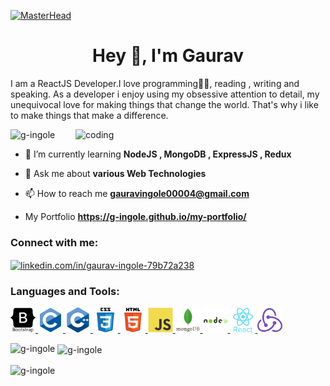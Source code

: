 [![MasterHead](https://mir-s3-cdn-cf.behance.net/project_modules/max_1200/79731568097599.5b50bca477735.jpg)](https://g-ingole.io)
<h1 align="center">Hey 👋, I'm Gaurav</h1>
<p align="left">I am a ReactJS Developer.I love programming👨‍💻, reading , writing and speaking. As a developer i enjoy using my obsessive attention to detail, my unequivocal love for making things that change the world. That's why i like to make things that make a difference.</p>

<img align="right" alt="coding" width="400" src="https://camo.githubusercontent.com/c1dcb74cc1c1835b1d716f5051499a2814c683c806b15f04b0eba492863703e9/68747470733a2f2f63646e2e6472696262626c652e636f6d2f75736572732f3733303730332f73637265656e73686f74732f363538313234332f6176656e746f2e676966">

<p align="left"> <img src="https://komarev.com/ghpvc/?username=g-ingole&label=Profile%20views&color=0e75b6&style=flat" alt="g-ingole" /> </p>

- 🌱 I’m currently learning **NodeJS , MongoDB , ExpressJS , Redux**

- 💬 Ask me about **various Web Technologies**

- 📫 How to reach me **gauravingole00004@gmail.com**

- My Portfolio **https://g-ingole.github.io/my-portfolio/**

<h3 align="left">Connect with me:</h3>
<p align="left">
<a href="https://linkedin.com/in/linkedin.com/in/gaurav-ingole-79b72a238" target="blank"><img align="center" src="https://raw.githubusercontent.com/rahuldkjain/github-profile-readme-generator/master/src/images/icons/Social/linked-in-alt.svg" alt="linkedin.com/in/gaurav-ingole-79b72a238" height="30" width="40" /></a>
</p>

<h3 align="left">Languages and Tools:</h3>
<p align="left"> <a href="https://getbootstrap.com" target="_blank" rel="noreferrer"> <img src="https://raw.githubusercontent.com/devicons/devicon/master/icons/bootstrap/bootstrap-plain-wordmark.svg" alt="bootstrap" width="40" height="40"/> </a> <a href="https://www.cprogramming.com/" target="_blank" rel="noreferrer"> <img src="https://raw.githubusercontent.com/devicons/devicon/master/icons/c/c-original.svg" alt="c" width="40" height="40"/> </a> <a href="https://www.w3schools.com/cpp/" target="_blank" rel="noreferrer"> <img src="https://raw.githubusercontent.com/devicons/devicon/master/icons/cplusplus/cplusplus-original.svg" alt="cplusplus" width="40" height="40"/> </a> <a href="https://www.w3schools.com/css/" target="_blank" rel="noreferrer"> <img src="https://raw.githubusercontent.com/devicons/devicon/master/icons/css3/css3-original-wordmark.svg" alt="css3" width="40" height="40"/> </a>  </a> <a href="https://www.w3.org/html/" target="_blank" rel="noreferrer"> <img src="https://raw.githubusercontent.com/devicons/devicon/master/icons/html5/html5-original-wordmark.svg" alt="html5" width="40" height="40"/> </a> <a href="https://developer.mozilla.org/en-US/docs/Web/JavaScript" target="_blank" rel="noreferrer"> <img src="https://raw.githubusercontent.com/devicons/devicon/master/icons/javascript/javascript-original.svg" alt="javascript" width="40" height="40"/> </a> <a href="https://www.mongodb.com/" target="_blank" rel="noreferrer"> <img src="https://raw.githubusercontent.com/devicons/devicon/master/icons/mongodb/mongodb-original-wordmark.svg" alt="mongodb" width="40" height="40"/> </a> <a href="https://nodejs.org" target="_blank" rel="noreferrer"> <img src="https://raw.githubusercontent.com/devicons/devicon/master/icons/nodejs/nodejs-original-wordmark.svg" alt="nodejs" width="40" height="40"/> </a> <a href="https://reactjs.org/" target="_blank" rel="noreferrer"> <img src="https://raw.githubusercontent.com/devicons/devicon/master/icons/react/react-original-wordmark.svg" alt="react" width="40" height="40"/> </a> <a href="https://redux.js.org" target="_blank" rel="noreferrer"> <img src="https://raw.githubusercontent.com/devicons/devicon/master/icons/redux/redux-original.svg" alt="redux" width="40" height="40"/> </a> </p>

<p><img align="left" src="https://github-readme-stats.vercel.app/api/top-langs?username=g-ingole&show_icons=true&locale=en&layout=compact" alt="g-ingole" /></p>

<p>&nbsp;<img align="center" src="https://github-readme-stats.vercel.app/api?username=g-ingole&show_icons=true&locale=en" alt="g-ingole" /></p>

<p><img align="center" src="https://github-readme-streak-stats.herokuapp.com/?user=g-ingole&" alt="g-ingole" /></p>

